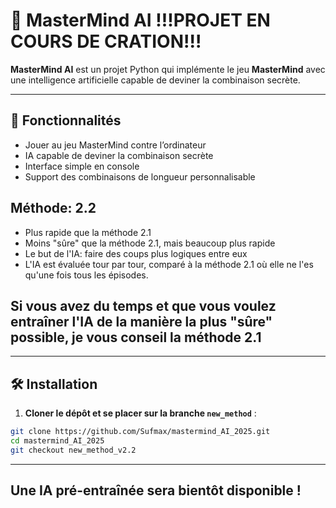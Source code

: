 # 🎯 MasterMind AI !!!PROJET EN COURS DE CRATION!!!

**MasterMind AI** est un projet Python qui implémente le jeu **MasterMind** avec une intelligence artificielle capable de deviner la combinaison secrète.

---

## 🔹 Fonctionnalités

- Jouer au jeu MasterMind contre l’ordinateur
- IA capable de deviner la combinaison secrète
- Interface simple en console
- Support des combinaisons de longueur personnalisable

## Méthode: 2.2
- Plus rapide que la méthode 2.1
- Moins "sûre" que la méthode 2.1, mais beaucoup plus rapide
- Le but de l'IA: faire des coups plus logiques entre eux
- L'IA est évaluée tour par tour, comparé à la méthode 2.1 où elle ne l'es qu'une fois tous les épisodes.

## Si vous avez du temps et que vous voulez entraîner l'IA de la manière la plus "sûre" possible, je vous conseil la méthode 2.1

---

## 🛠️ Installation

1. **Cloner le dépôt et se placer sur la branche `new_method`** :

```bash
git clone https://github.com/Sufmax/mastermind_AI_2025.git
cd mastermind_AI_2025
git checkout new_method_v2.2
```

---
## Une IA pré-entraînée sera bientôt disponible !
